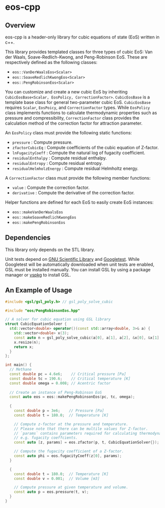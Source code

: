 # eos-cpp

## Overview

eos-cpp is a header-only library for cubic equations of state (EoS) written in c++.

This library provides templated classes for three types of cubic EoS: Van der Waals, Soave-Redlich-Kwong, and Peng-Robinson EoS. These are respectively defined as the following classes:

- `eos::VanDerWaalsEos<Scalar>`
- `eos::SoaveRedlichKwongEos<Scalar>`
- `eos::PengRobinsonEos<Scalar>`

You can customize and create a new cubic EoS by inheriting `CubicEosBase<Scalar, EosPolicy, CorrectionFactor>`. `CubicEosBase` is a template base class for general two-parameter cubic EoS. `CubicEosBase` requires `Scalar`, `EosPoicy`, and `CorrectionFactor` types. While `EosPolicy` class implements functions to calculate thermodynamic properties such as pressure and compressibility, `CorrectionFactor` class provides the calculation method of the correction factor for attraction parameter.

An `EosPolicy` class must provide the following static functions:

- `pressure` : Compute pressure.
- `zfactorCubicEq` : Compute coefficients of the cubic equation of Z-factor.
- `lnFugacityCoeff` : Compute the natural log of fugacity coefficient.
- `residualEnthalpy` : Compute residual enthalpy.
- `residualEntropy` : Compute residual entropy.
- `residualHelmholzEnergy` : Compute residual Helmholtz energy.

A `CorrectionFactor` class must provide the following member functions:

- `value` : Compute the correction factor.
- `derivative` : Compute the derivative of the correction factor.

Helper functions are defined for each EoS to easily create EoS instances:

- `eos::makeVanDerWaalsEos`
- `eos::makeSoaveRedlichKwongEos`
- `eos::makePengRobinsonEos`

## Dependencies

This library only depends on the STL library.

Unit tests depend on [GNU Scientific Library](https://www.gnu.org/software/gsl/) and [Googletest](https://github.com/google/googletest). While Googletest will be automatically downloaded when unit tests are enabled, GSL must be installed manually. You can install GSL by using a package manager or [vspkg](https://github.com/microsoft/vcpkg) to install GSL.

## An Example of Usage

```cpp
#include <gsl/gsl_poly.h> // gsl_poly_solve_cubic

#include "eos/PengRobinsonEos.hpp"

// A solver for cubic equation using GSL library
struct CubicEquationSolver {
  std::vector<double> operator()(const std::array<double, 3>& a) {
    std::vector<double> x(3);
    const auto n = gsl_poly_solve_cubic(a[0], a[1], a[2], &x[0], &x[1], &x[2]);
    x.resize(n);
    return x;
  }
};

int main() {
  // Methane
  const double pc = 4.6e6;    // Critical pressure [Pa]
  const double tc = 190.6;    // Critical temperature [K]
  const double omega = 0.008; // Acentric factor
  
  // Create an instance of Peng-Robinson EoS
  const auto eos = eos::makePengRobinsonEos(pc, tc, omega);
  
  {
    const double p = 3e6;    // Pressure [Pa]
    const double t = 180.0;  // Temperature [K]

    // Compute z-factor at the pressure and temperature.
    // Please note that there can be multile values for Z-factor.
    // `params` contains parameters required for calculating thermodynamic properties,
    // e.g. fugacity coeffcients.
    const auto [z, params] = eos.zfactor(p, t, CubicEquationSolver{});

    // Compute the fugacity coefficient of a Z-factor.
    const auto phi = eos.fugacityCoeff(z[0], params);
  }

  {
    const double t = 180.0;  // Temperature [K]
    const double v = 0.001;  // Volume [m3]

    // Compute pressure at given temperature and volume.
    const auto p = eos.pressure(t, v);
  }
}
```